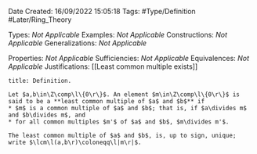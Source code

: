 <div class="topSpace"></div>

Date Created: 16/09/2022 15:05:18
Tags: #Type/Definition #Later/Ring_Theory

Types: _Not Applicable_
Examples: _Not Applicable_
Constructions: _Not Applicable_
Generalizations: _Not Applicable_

Properties: _Not Applicable_
Sufficiencies: _Not Applicable_
Equivalences: _Not Applicable_
Justifications: [[Least common multiple exists]]

``` ad-Definition
title: Definition.

Let $a,b\in\Z\comp\l\{0\r\}$. An element $m\in\Z\comp\l\{0\r\}$ is said to be a **least common multiple of $a$ and $b$** if
* $m$ is a common multiple of $a$ and $b$; that is, if $a\divides m$ and $b\divides m$, and
* for all common multiples $m'$ of $a$ and $b$, $m\divides m'$.

The least common multiple of $a$ and $b$, is, up to sign, unique; write $\lcm\l(a,b\r)\coloneqq\l|m\r|$.

```
